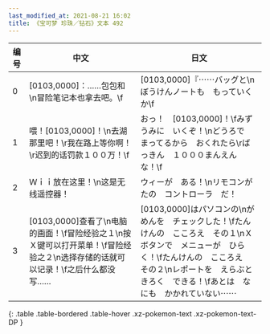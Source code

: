 ```yaml
---
last_modified_at: 2021-08-21 16:02
title: 《宝可梦 珍珠／钻石》文本 492
---
```

| 编号 | 中文 | 日文 |
| ---- | ---- | ---- |
| 0 | [0103,0000]：……包包和\n冒险笔记本也拿去吧。\f | [0103,0000]『⋯⋯バッグと\nぼうけんノートも　もっていくか\f |
| 1 | 喂！[0103,0000]！\n去湖那里吧！\r我在路上等你啊！\r迟到的话罚款１００万！\f | おっ！　[0103,0000]！\fみずうみに　いくぞ！\nどうろで　まってるから　おくれたら\rばっきん　１０００まんえん　な！\f |
| 2 | Ｗｉｉ放在这里！\n这是无线遥控器！ | ウィーが　ある！\nリモコンがたの　コントローラ　だ！ |
| 3 | [0103,0000]查看了\n电脑的画面！\f冒险经验之１\n按Ｘ键可以打开菜单！\f冒险经验之２\n选择存储的话就可以记录！\f之后什么都没写…… | [0103,0000]はパソコンの\nがめんを　チェックした！\fたんけんの　こころえ　その１\nＸボタンで　メニューが　ひらく！\fたんけんの　こころえ　その２\nレポートを　えらぶと　きろく　できる！\fあとは　なにも　かかれていない⋯⋯ |
{: .table .table-bordered .table-hover .xz-pokemon-text .xz-pokemon-text-DP }